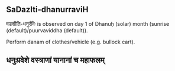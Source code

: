 ## SaDazIti-dhanurraviH

षडशीति-धनुर्रविः is observed on day 1 of Dhanuḥ (solar) month (sunrise (default)/puurvaviddha (default)).

Perform danam of clothes/vehicle (e.g. bullock cart).

धनुःप्रवेशे वस्त्राणां यानानां च महाफलम्
---
